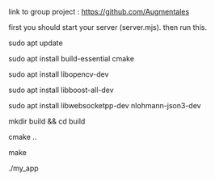 link to group project : https://github.com/Augmentales



first you should start your server (server.mjs). then run this. 

sudo apt update

sudo apt install build-essential cmake

sudo apt install libopencv-dev

sudo apt install libboost-all-dev

sudo apt install libwebsocketpp-dev nlohmann-json3-dev

mkdir build && cd build

cmake ..

make

./my_app
